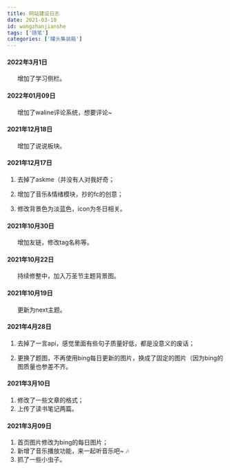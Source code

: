 ```yaml
---
title: 网站建设日志
date: 2021-03-10
id: wangzhanjianshe
tags: ['随笔']
categories: ['罐头集装箱']
---
```


#### 2022年3月1日

&nbsp;&nbsp;&nbsp;&nbsp;&nbsp;&nbsp;增加了学习侧栏。


#### 2022年01月09日

&nbsp;&nbsp;&nbsp;&nbsp;&nbsp;&nbsp;增加了waline评论系统，想要评论~

#### 2021年12月18日

&nbsp;&nbsp;&nbsp;&nbsp;&nbsp;&nbsp;增加了说说板块。

#### 2021年12月17日

1. 去掉了askme（并没有人对我好奇；

2. 增加了音乐&情绪模块，抄的fc的创意；

3. 修改背景色为淡蓝色，icon为冬日相关。



#### 2021年10月30日
&nbsp;&nbsp;&nbsp;&nbsp;&nbsp;&nbsp;增加友链，修改tag名称等。



#### 2021年10月22日

&nbsp;&nbsp;&nbsp;&nbsp;&nbsp;&nbsp;持续修整中，加入万圣节主题背景图。



#### 2021年10月19日

&nbsp;&nbsp;&nbsp;&nbsp;&nbsp;&nbsp;更新为next主题。



#### 2021年4月28日

1. 去掉了一言api，感觉里面有些句子质量好低，都是没意义的废话；

2. 更换了题图，不再使用bing每日更新的图片，换成了固定的图片（因为bing的图质量也参差不齐。

   

#### 2021年3月10日

1. 修改了一些文章的格式；
2. 上传了读书笔记两篇。



#### 2021年3月09日

1. 首页图片修改为bing的每日图片；
2. 新增了音乐播放功能，来一起听音乐吧~ 🎶
3. 抓了一些小虫子。
